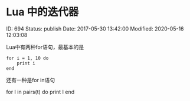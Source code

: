 # Lua 中的迭代器


ID: 694
Status: publish
Date: 2017-05-30 13:42:00
Modified: 2020-05-16 12:03:08


Lua中有两种for语句，最基本的是

	for i = 1, 10 do
	    print i
	end
	
	
	
还有一种是for in语句

   for I in pairs(t) do
       print I
   end